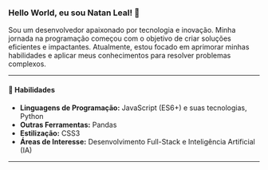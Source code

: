 ### Hello World, eu sou Natan Leal! 👋

Sou um desenvolvedor apaixonado por tecnologia e inovação. Minha jornada na programação começou com o objetivo de criar soluções eficientes e impactantes. Atualmente, estou focado em aprimorar minhas habilidades e aplicar meus conhecimentos para resolver problemas complexos.

---

#### 🚀 Habilidades

* **Linguagens de Programação:** JavaScript (ES6+) e suas tecnologias, Python
* **Outras Ferramentas:** Pandas
* **Estilização:** CSS3
* **Áreas de Interesse:** Desenvolvimento Full-Stack e Inteligência Artificial (IA) 

---











<!--
**natanleal1/natanleal1** is a ✨ _special_ ✨ repository because its `README.md` (this file) appears on your GitHub profile.

Here are some ideas to get you started:

- 🔭 I’m currently working on ...
- 🌱 I’m currently learning ...
- 👯 I’m looking to collaborate on ...
- 🤔 I’m looking for help with ...
- 💬 Ask me about ...
- 📫 How to reach me: ...
- 😄 Pronouns: ...
- ⚡ Fun fact: ...
-->
